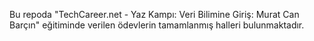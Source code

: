 Bu repoda "TechCareer.net - Yaz Kampı: Veri Bilimine Giriş: Murat Can Barçın" eğitiminde verilen ödevlerin tamamlanmış halleri bulunmaktadır.
